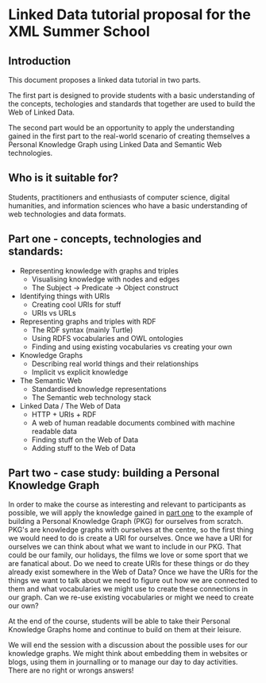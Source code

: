 # Linked Data tutorial proposal for the XML Summer School

## Introduction
This document proposes a linked data tutorial in two parts.

The first part is designed to provide students with a basic understanding of the concepts, techologies and standards that together are used to build the Web of Linked Data.

The second part would be an opportunity to apply the understanding gained in the first part to the real-world scenario of creating themselves a Personal Knowledge Graph using Linked Data and Semantic Web technologies.  

## Who is it suitable for?
Students, practitioners and enthusiasts of computer science, digital humanities, and information sciences who have a basic understanding of web technologies and data formats.

## Part one<a name="headin"></a> - concepts, technologies and standards:
- Representing knowledge with graphs and triples
  - Visualising knowledge with nodes and edges
  - The Subject -> Predicate -> Object construct
- Identifying things with URIs
  - Creating cool URIs for stuff
  - URIs vs URLs
- Representing graphs and triples with RDF
  - The RDF syntax (mainly Turtle)
  - Using RDFS vocabularies and OWL ontologies
  - Finding and using existing vocabularies vs creating your own
- Knowledge Graphs
  - Describing real world things and their relationships
  - Implicit vs explicit knowledge
- The Semantic Web
  - Standardised knowledge representations
  - The Semantic web technology stack
- Linked Data / The Web of Data
  - HTTP + URIs + RDF
  - A web of human readable documents combined with machine readable data
  - Finding stuff on the Web of Data
  - Adding stuff to the Web of Data

## Part two - case study: building a Personal Knowledge Graph
In order to make the course as interesting and relevant to participants as possible, we will apply the knowledge gained in [part one](#headin) to the example of building a Personal Knowledge Graph (PKG) for ourselves from scratch. PKG's are knowledge graphs with ourselves at the centre, so the first thing we would need to do is create a URI for ourselves. Once we have a URI for ourselves we can think about what we want to include in our PKG. That could be our family, our holidays, the films we love or some sport that we are fanatical about. Do we need to create URIs for these things or do they already exist somewhere in the Web of Data? Once we have the URIs for the things we want to talk about we need to figure out how we are connected to them and what vocabularies we might use to create these connections in our graph. Can we re-use existing vocabularies or might we need to create our own?

At the end of the course, students will be able to take their Personal Knowledge Graphs home and continue to build on them at their leisure.

We will end the session with a discussion about the possible uses for our knowledge graphs. We might think about embedding them in websites or blogs, using them in journalling or to manage our day to day activities. There are no right or wrongs answers!
